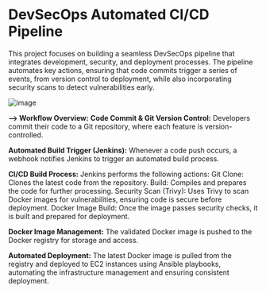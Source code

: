 # DevSecOps Automated CI/CD Pipeline
This project focuses on building a seamless DevSecOps pipeline that integrates development, security, and deployment processes. The pipeline automates key actions, ensuring that code commits trigger a series of events, from version control to deployment, while also incorporating security scans to detect vulnerabilities early.

  
![image](https://github.com/user-attachments/assets/f3d7a98f-e342-4c61-a7ed-03cae93c8d21)

**--> Workflow Overview:**
**Code Commit & Git Version Control:**
Developers commit their code to a Git repository, where each feature is version-controlled.

**Automated Build Trigger (Jenkins):**
Whenever a code push occurs, a webhook notifies Jenkins to trigger an automated build process.

**CI/CD Build Process:**
Jenkins performs the following actions:
Git Clone: Clones the latest code from the repository.
Build: Compiles and prepares the code for further processing.
Security Scan (Trivy): Uses Trivy to scan Docker images for vulnerabilities, ensuring code is secure before deployment.
Docker Image Build: Once the image passes security checks, it is built and prepared for deployment.

**Docker Image Management:**
The validated Docker image is pushed to the Docker registry for storage and access.

**Automated Deployment:**
The latest Docker image is pulled from the registry and deployed to EC2 instances using Ansible playbooks, automating the infrastructure management and ensuring consistent deployment.


